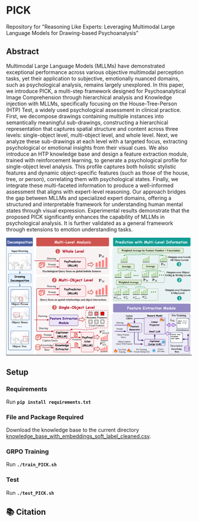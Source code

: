 # PICK
Repository for "Reasoning Like Experts: Leveraging Multimodal Large Language Models for Drawing-based Psychoanalysis"

## Abstract
Multimodal Large Language Models (MLLMs) have demonstrated exceptional performance across various objective multimodal perception tasks, yet their application to subjective, emotionally nuanced domains, such as psychological analysis, remains largely unexplored. In this paper, we introduce PICK, a multi-step framework designed for Psychoanalytical Image Comprehension through hierarchical analysis and Knowledge injection with MLLMs, specifically focusing on the House-Tree-Person (HTP) Test, a widely used psychological assessment in clinical practice. First, we decompose drawings containing multiple instances into semantically meaningful sub-drawings, constructing a hierarchical representation that captures spatial structure and content across three levels: single-object level, multi-object level, and whole level. Next, we analyze these sub-drawings at each level with a targeted focus, extracting psychological or emotional insights from their visual cues. We also introduce an HTP knowledge base and design a feature extraction module, trained with reinforcement learning, to generate a psychological profile for single-object level analysis. This profile captures both holistic stylistic features and dynamic object-specific features (such as those of the house, tree, or person), correlating them with psychological states. Finally, we integrate these multi-faceted information to produce a well-informed assessment that aligns with expert-level reasoning. Our approach bridges the gap between MLLMs and specialized expert domains, offering a structured and interpretable framework for understanding human mental states through visual expression. Experimental results demonstrate that the proposed PICK significantly enhances the capability of MLLMs in psychological analysis. It is further validated as a general framework through extensions to emotion understanding tasks.

<img src="figures/framework.png" width="1000"> 

## Setup
### Requirements
Run **`pip install requirements.txt`**
### File and Package Required
Download the knowledge base to the current directory [knowledge_base_with_embeddings_soft_label_cleaned.csv](https://drive.google.com/file/d/1X635yCg1x9sbyRZRSjKGcBsEPFqTOFi-/view?usp=drive_link).

### GRPO Training
Run **`./train_PICK.sh`**

### Test
Run **`./test_PICK.sh`**

## 📚 Citation



